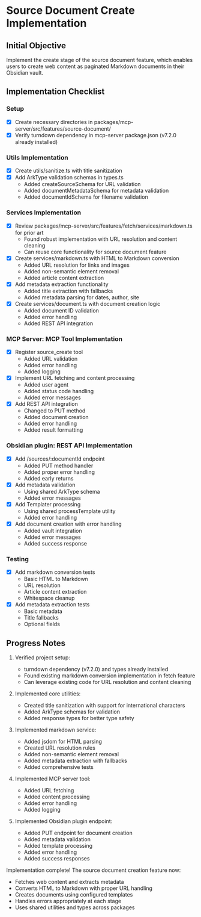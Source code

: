 # Source Document Create Implementation

## Initial Objective
Implement the create stage of the source document feature, which enables users to create web content as paginated Markdown documents in their Obsidian vault.

## Implementation Checklist

### Setup
- [x] Create necessary directories in packages/mcp-server/src/features/source-document/
- [x] Verify turndown dependency in mcp-server package.json (v7.2.0 already installed)

### Utils Implementation
- [x] Create utils/sanitize.ts with title sanitization
- [x] Add ArkType validation schemas in types.ts
  - Added createSourceSchema for URL validation
  - Added documentMetadataSchema for metadata validation
  - Added documentIdSchema for filename validation

### Services Implementation
- [x] Review packages/mcp-server/src/features/fetch/services/markdown.ts for prior art
  - Found robust implementation with URL resolution and content cleaning
  - Can reuse core functionality for source document feature
- [x] Create services/markdown.ts with HTML to Markdown conversion
  - Added URL resolution for links and images
  - Added non-semantic element removal
  - Added article content extraction
- [x] Add metadata extraction functionality
  - Added title extraction with fallbacks
  - Added metadata parsing for dates, author, site
- [x] Create services/document.ts with document creation logic
  - Added document ID validation
  - Added error handling
  - Added REST API integration

### MCP Server: MCP Tool Implementation
- [x] Register source_create tool
  - Added URL validation
  - Added error handling
  - Added logging
- [x] Implement URL fetching and content processing
  - Added user agent
  - Added status code handling
  - Added error messages
- [x] Add REST API integration
  - Changed to PUT method
  - Added document creation
  - Added error handling
  - Added result formatting

### Obsidian plugin: REST API Implementation
- [x] Add /sources/:documentId endpoint
  - Added PUT method handler
  - Added proper error handling
  - Added early returns
- [x] Add metadata validation
  - Using shared ArkType schema
  - Added error messages
- [x] Add Templater processing
  - Using shared processTemplate utility
  - Added error handling
- [x] Add document creation with error handling
  - Added vault integration
  - Added error messages
  - Added success response

### Testing
- [x] Add markdown conversion tests
  - Basic HTML to Markdown
  - URL resolution
  - Article content extraction
  - Whitespace cleanup
- [x] Add metadata extraction tests
  - Basic metadata
  - Title fallbacks
  - Optional fields

## Progress Notes

1. Verified project setup:
   - turndown dependency (v7.2.0) and types already installed
   - Found existing markdown conversion implementation in fetch feature
   - Can leverage existing code for URL resolution and content cleaning

2. Implemented core utilities:
   - Created title sanitization with support for international characters
   - Added ArkType schemas for validation
   - Added response types for better type safety

3. Implemented markdown service:
   - Added jsdom for HTML parsing
   - Created URL resolution rules
   - Added non-semantic element removal
   - Added metadata extraction with fallbacks
   - Added comprehensive tests

4. Implemented MCP server tool:
   - Added URL fetching
   - Added content processing
   - Added error handling
   - Added logging

5. Implemented Obsidian plugin endpoint:
   - Added PUT endpoint for document creation
   - Added metadata validation
   - Added template processing
   - Added error handling
   - Added success responses

Implementation complete! The source document creation feature now:
- Fetches web content and extracts metadata
- Converts HTML to Markdown with proper URL handling
- Creates documents using configured templates
- Handles errors appropriately at each stage
- Uses shared utilities and types across packages
